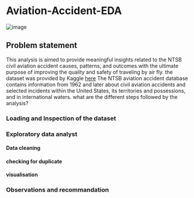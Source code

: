 # Aviation-Accident-EDA
![image](https://static.standard.co.uk/s3fs-public/thumbnails/image/2018/05/23/10/honduras2305a.jpg?width=2465&auto=webp&quality=75)
## Problem statement

This analysis is aimed to provide meaningful insights related  to the NTSB civil aviation accident causes, patterns, and outcomes.with the ultimate purpose of improving the quality and safety of traveling by air fly. the dataset was provided by Kaggle [here](https://www.kaggle.com/datasets/khsamaha/aviation-accident-database-synopses/data)
The NTSB aviation accident database contains information from 1962 and later about civil aviation accidents and selected incidents within the United States, its territories and possessions, and in international waters.
 what are the different steps followed by the analysis?
 ### Loading and Inspection of the dataset
 ### Exploratory data analyst
   #### Data cleaning
   #### checking for duplicate
   #### visualisation 
 ### Observations and recommandation 
